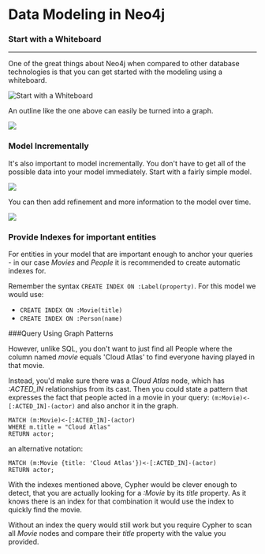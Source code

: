 # Data Modeling in Neo4j

### Start with a Whiteboard
** **

One of the great things about Neo4j when compared to other database technologies is that you can get started with the modeling using a whiteboard. 

![Start with a Whiteboard](../images/slides_domain_01.jpeg)

An outline like the one above can easily be turned into a graph.

![](../images/slides_domain_02.jpeg)

### Model Incrementally

It's also important to model incrementally. You don't have to get all of the possible data into your model immediately. Start with a fairly simple model.

![](../images/slides_domain_03.jpeg)

You can then add refinement and more information to the model over time.

![](../images/slides_domain_04.jpeg)

### Provide Indexes for important entities

For entities in your model that are important enough to anchor your queries - in our case *Movies* and *People* it is recommended to create automatic indexes for.

Remember the syntax `CREATE INDEX ON :Label(property)`. For this model we would use:

* `CREATE INDEX ON :Movie(title)` 
* `CREATE INDEX ON :Person(name)` 

###Query Using Graph Patterns

However, unlike SQL, you don't want to just find all People where the column named *movie* equals 'Cloud Atlas' to find everyone having played in that movie.

Instead, you'd make sure there was a *Cloud Atlas* node, which has *:ACTED_IN* relationships from its cast. 
Then you could state a pattern that expresses the fact that people acted in a movie in your query: `(m:Movie)<-[:ACTED_IN]-(actor)` and also anchor it in the graph.

    MATCH (m:Movie)<-[:ACTED_IN]-(actor)
    WHERE m.title = "Cloud Atlas"
    RETURN actor;

an alternative notation:

    MATCH (m:Movie {title: 'Cloud Atlas'})<-[:ACTED_IN]-(actor)
    RETURN actor;

With the indexes mentioned above, Cypher would be clever enough to detect, that you are actually looking for a *:Movie* by its *title* property. As it knows there is an index for that combination it would use the index to quickly find the movie.

Without an index the query would still work but you require Cypher to scan all *Movie* nodes and compare their *title* property with the value you provided.